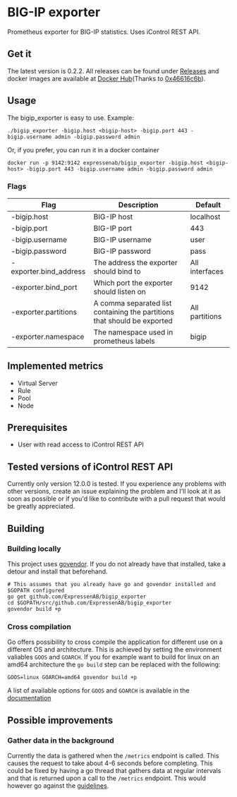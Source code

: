 # BIG-IP exporter
Prometheus exporter for BIG-IP statistics. Uses iControl REST API.

## Get it
The latest version is 0.2.2. All releases can be found under [Releases](https://github.com/ExpressenAB/bigip_exporter/releases) and docker images are available at [Docker Hub](https://hub.docker.com/r/expressenab/bigip_exporter/tags/)(Thanks to [0x46616c6b](https://github.com/0x46616c6b)).

## Usage
The bigip_exporter is easy to use. Example: 
```
./bigip_exporter -bigip.host <bigip-host> -bigip.port 443 -bigip.username admin -bigip.password admin
```
Or, if you prefer, you can run it in a docker container
```
docker run -p 9142:9142 expressenab/bigip_exporter -bigip.host <bigip-host> -bigip.port 443 -bigip.username admin -bigip.password admin
```

### Flags
Flag | Description | Default
-----|-------------|---------
-bigip.host | BIG-IP host | localhost
-bigip.port | BIG-IP port | 443
-bigip.username | BIG-IP username | user
-bigip.password | BIG-IP password | pass
-exporter.bind_address | The address the exporter should bind to | All interfaces
-exporter.bind_port | Which port the exporter should listen on | 9142
-exporter.partitions | A comma separated list containing the partitions that should be exported | All partitions
-exporter.namespace | The namespace used in prometheus labels | bigip

## Implemented metrics
* Virtual Server
* Rule
* Pool
* Node

## Prerequisites
* User with read access to iControl REST API

## Tested versions of iControl REST API
Currently only version 12.0.0 is tested. If you experience any problems with other versions, create an issue explaining the problem and I'll look at it as soon as possible or if you'd like to contribute with a pull request that would be greatly appreciated.

## Building
### Building locally
This project uses [govendor](https://github.com/kardianos/govendor). If you do not already have that installed, take a detour and install that beforehand.
```
# This assumes that you already have go and govendor installed and $GOPATH configured
go get github.com/ExpressenAB/bigip_exporter
cd $GOPATH/src/github.com/ExpressenAB/bigip_exporter
govendor build +p
```
### Cross compilation
Go offers possibility to cross compile the application for different use on a different OS and architecture. This is achieved by setting the environment valiables `GOOS` and `GOARCH`. If you for example want to build for linux on an amd64 architecture the `go build` step can be replaced with the following:
```
GOOS=linux GOARCH=amd64 govendor build +p
```
A list of available options for `GOOS` and `GOARCH` is available in the [documentation](https://golang.org/doc/install/source#environment)

## Possible improvements
### Gather data in the background
Currently the data is gathered when the `/metrics` endpoint is called. This causes the request to take about 4-6 seconds before completing. This could be fixed by having a go thread that gathers data at regular intervals and that is returned upon a call to the `/metrics` endpoint. This would however go against the [guidelines](https://prometheus.io/docs/instrumenting/writing_exporters/#scheduling).
